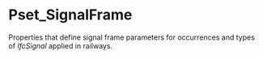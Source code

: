 # Pset_SignalFrame

Properties that define signal frame parameters for occurrences and types of _IfcSignal_ applied in railways.
<!-- end of short definition -->

